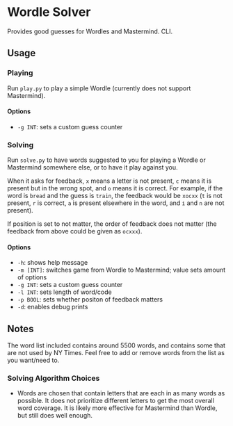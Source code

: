 # Wordle Solver
Provides good guesses for Wordles and Mastermind. CLI.

## Usage

### Playing
Run `play.py` to play a simple Wordle (currently does not support Mastermind). 

#### Options
- `-g INT`: sets a custom guess counter

### Solving
Run `solve.py` to have words suggested to you for playing a Wordle or Mastermind somewhere else, or to have it play against you. 

When it asks for feedback, `x` means a letter is not present, `c` means it is present but in the wrong spot, and `o` means it is correct. For example, if the word is `bread` and the guess is `train`, the feedback would be `xocxx` (`t` is not present, `r` is correct, `a` is present elsewhere in the word, and `i` and `n` are not present). 

If position is set to not matter, the order of feedback does not matter (the feedback from above could be given as `ocxxx`).

#### Options
- `-h`: shows help message
- `-m [INT]`: switches game from Wordle to Mastermind; value sets amount of options
- `-g INT`: sets a custom guess counter
- `-l INT`: sets length of word/code
- `-p BOOL`: sets whether positon of feedback matters
- `-d`: enables debug prints

## Notes

The word list included contains around 5500 words, and contains some that are not used by NY Times. Feel free to add or remove words from the list as you want/need to. 

### Solving Algorithm Choices

- Words are chosen that contain letters that are each in as many words as possible. It does not prioritize different letters to get the most overall word coverage. It is likely more effective for Mastermind than Wordle, but still does well enough. 














